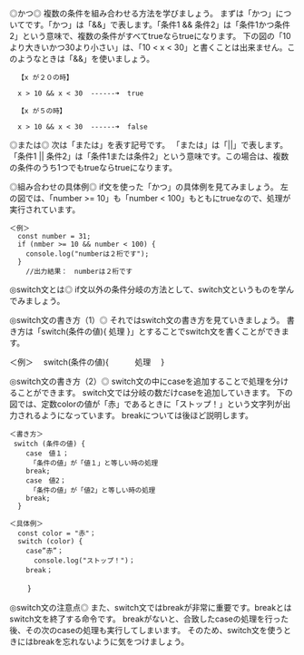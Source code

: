 ◎かつ◎
複数の条件を組み合わせる方法を学びましょう。
まずは「かつ」についてです。「かつ」は「&&」で表します。「条件1 && 条件2」は「条件1かつ条件2」という意味で、複数の条件がすべてtrueならtrueになります。
下の図の「10より大きいかつ30より小さい」は、「10 < x < 30」と書くことは出来ません。このようなときは「&&」を使いましょう。

      【x が２０の時】

      x > 10 && x < 30  ------➜  true

      【x が５の時】

      x > 10 && x < 30  ------➜  false

◎または◎
次は「または」を表す記号です。
「または」は「||」で表します。「条件1 || 条件2」は「条件1または条件2」という意味です。この場合は、複数の条件のうち1つでもtrueならtrueになります。

◎組み合わせの具体例◎
if文を使った「かつ」の具体例を見てみましょう。
左の図では、「number >= 10」も「number < 100」もともにtrueなので、処理が実行されています。

    ＜例＞
      const number = 31;
      if (nmber >= 10 && number < 100) {
        console.log("numberは２桁です"); 
      }
        //出力結果：　numberは２桁です
        
◎switch文とは◎
if文以外の条件分岐の方法として、switch文というものを学んでみましょう。

◎switch文の書き方（1）◎
それではswitch文の書き方を見ていきましょう。
書き方は「switch(条件の値){ 処理 }」とすることでswitch文を書くことができます。
   
   ＜例＞
   　switch(条件の値){
    　　　処理 
   　}
    
◎switch文の書き方（2）◎
switch文の中にcaseを追加することで処理を分けることができます。
switch文では分岐の数だけcaseを追加していきます。
下の図では、定数colorの値が「赤」であるときに「ストップ！」という文字列が出力されるようになっています。
breakについては後ほど説明します。

    ＜書き方＞
     switch (条件の値) {
        case　値１；
         「条件の値」が「値１」と等しい時の処理
        break;
        case　値2；
         「条件の値」が「値2」と等しい時の処理
        break;
      }
      
    ＜具体例＞
      const color = "赤"；
      switch (color) {
        case”赤”；
          console.log("ストップ！")；
        break；
  　　 }
  
 ◎switch文の注意点◎
また、switch文ではbreakが非常に重要です。breakとはswitch文を終了する命令です。
breakがないと、合致したcaseの処理を行った後、その次のcaseの処理も実行してしまいます。
そのため、switch文を使うときにはbreakを忘れないように気をつけましょう。

